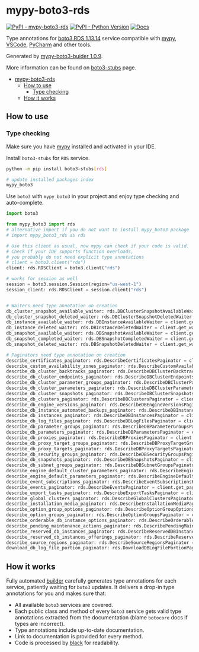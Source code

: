 # mypy-boto3-rds

[![PyPI - mypy-boto3-rds](https://img.shields.io/pypi/v/mypy-boto3-rds.svg?color=blue)](https://pypi.org/project/mypy-boto3-rds)
[![PyPI - Python Version](https://img.shields.io/pypi/pyversions/mypy-boto3-rds.svg?color=blue)](https://pypi.org/project/mypy-boto3-rds)
[![Docs](https://img.shields.io/readthedocs/mypy-boto3-builder.svg?color=blue)](https://mypy-boto3-builder.readthedocs.io/)

Type annotations for
[boto3.RDS 1.13.14](https://boto3.amazonaws.com/v1/documentation/api/1.13.14/reference/services/rds.html#RDS) service
compatible with [mypy](https://github.com/python/mypy), [VSCode](https://code.visualstudio.com/),
[PyCharm](https://www.jetbrains.com/pycharm/) and other tools.

Generated by [mypy-boto3-buider 1.0.9](https://github.com/vemel/mypy_boto3_builder).

More information can be found on [boto3-stubs](https://pypi.org/project/boto3-stubs/) page.

- [mypy-boto3-rds](#mypy-boto3-rds)
  - [How to use](#how-to-use)
    - [Type checking](#type-checking)
  - [How it works](#how-it-works)

## How to use

### Type checking

Make sure you have [mypy](https://github.com/python/mypy) installed and activated in your IDE.

Install `boto3-stubs` for `RDS` service.

```bash
python -m pip install boto3-stubs[rds]

# update installed packages index
mypy_boto3
```

Use `boto3` with `mypy_boto3` in your project and enjoy type checking and auto-complete.

```python
import boto3

from mypy_boto3 import rds
# alternative import if you do not want to install mypy_boto3 package
# import mypy_boto3_rds as rds

# Use this client as usual, now mypy can check if your code is valid.
# Check if your IDE supports function overloads,
# you probably do not need explicit type annotations
# client = boto3.client("rds")
client: rds.RDSClient = boto3.client("rds")

# works for session as well
session = boto3.session.Session(region="us-west-1")
session_client: rds.RDSClient = session.client("rds")


# Waiters need type annotation on creation
db_cluster_snapshot_available_waiter: rds.DBClusterSnapshotAvailableWaiter = client.get_waiter("db_cluster_snapshot_available")
db_cluster_snapshot_deleted_waiter: rds.DBClusterSnapshotDeletedWaiter = client.get_waiter("db_cluster_snapshot_deleted")
db_instance_available_waiter: rds.DBInstanceAvailableWaiter = client.get_waiter("db_instance_available")
db_instance_deleted_waiter: rds.DBInstanceDeletedWaiter = client.get_waiter("db_instance_deleted")
db_snapshot_available_waiter: rds.DBSnapshotAvailableWaiter = client.get_waiter("db_snapshot_available")
db_snapshot_completed_waiter: rds.DBSnapshotCompletedWaiter = client.get_waiter("db_snapshot_completed")
db_snapshot_deleted_waiter: rds.DBSnapshotDeletedWaiter = client.get_waiter("db_snapshot_deleted")

# Paginators need type annotation on creation
describe_certificates_paginator: rds.DescribeCertificatesPaginator = client.get_paginator("describe_certificates")
describe_custom_availability_zones_paginator: rds.DescribeCustomAvailabilityZonesPaginator = client.get_paginator("describe_custom_availability_zones")
describe_db_cluster_backtracks_paginator: rds.DescribeDBClusterBacktracksPaginator = client.get_paginator("describe_db_cluster_backtracks")
describe_db_cluster_endpoints_paginator: rds.DescribeDBClusterEndpointsPaginator = client.get_paginator("describe_db_cluster_endpoints")
describe_db_cluster_parameter_groups_paginator: rds.DescribeDBClusterParameterGroupsPaginator = client.get_paginator("describe_db_cluster_parameter_groups")
describe_db_cluster_parameters_paginator: rds.DescribeDBClusterParametersPaginator = client.get_paginator("describe_db_cluster_parameters")
describe_db_cluster_snapshots_paginator: rds.DescribeDBClusterSnapshotsPaginator = client.get_paginator("describe_db_cluster_snapshots")
describe_db_clusters_paginator: rds.DescribeDBClustersPaginator = client.get_paginator("describe_db_clusters")
describe_db_engine_versions_paginator: rds.DescribeDBEngineVersionsPaginator = client.get_paginator("describe_db_engine_versions")
describe_db_instance_automated_backups_paginator: rds.DescribeDBInstanceAutomatedBackupsPaginator = client.get_paginator("describe_db_instance_automated_backups")
describe_db_instances_paginator: rds.DescribeDBInstancesPaginator = client.get_paginator("describe_db_instances")
describe_db_log_files_paginator: rds.DescribeDBLogFilesPaginator = client.get_paginator("describe_db_log_files")
describe_db_parameter_groups_paginator: rds.DescribeDBParameterGroupsPaginator = client.get_paginator("describe_db_parameter_groups")
describe_db_parameters_paginator: rds.DescribeDBParametersPaginator = client.get_paginator("describe_db_parameters")
describe_db_proxies_paginator: rds.DescribeDBProxiesPaginator = client.get_paginator("describe_db_proxies")
describe_db_proxy_target_groups_paginator: rds.DescribeDBProxyTargetGroupsPaginator = client.get_paginator("describe_db_proxy_target_groups")
describe_db_proxy_targets_paginator: rds.DescribeDBProxyTargetsPaginator = client.get_paginator("describe_db_proxy_targets")
describe_db_security_groups_paginator: rds.DescribeDBSecurityGroupsPaginator = client.get_paginator("describe_db_security_groups")
describe_db_snapshots_paginator: rds.DescribeDBSnapshotsPaginator = client.get_paginator("describe_db_snapshots")
describe_db_subnet_groups_paginator: rds.DescribeDBSubnetGroupsPaginator = client.get_paginator("describe_db_subnet_groups")
describe_engine_default_cluster_parameters_paginator: rds.DescribeEngineDefaultClusterParametersPaginator = client.get_paginator("describe_engine_default_cluster_parameters")
describe_engine_default_parameters_paginator: rds.DescribeEngineDefaultParametersPaginator = client.get_paginator("describe_engine_default_parameters")
describe_event_subscriptions_paginator: rds.DescribeEventSubscriptionsPaginator = client.get_paginator("describe_event_subscriptions")
describe_events_paginator: rds.DescribeEventsPaginator = client.get_paginator("describe_events")
describe_export_tasks_paginator: rds.DescribeExportTasksPaginator = client.get_paginator("describe_export_tasks")
describe_global_clusters_paginator: rds.DescribeGlobalClustersPaginator = client.get_paginator("describe_global_clusters")
describe_installation_media_paginator: rds.DescribeInstallationMediaPaginator = client.get_paginator("describe_installation_media")
describe_option_group_options_paginator: rds.DescribeOptionGroupOptionsPaginator = client.get_paginator("describe_option_group_options")
describe_option_groups_paginator: rds.DescribeOptionGroupsPaginator = client.get_paginator("describe_option_groups")
describe_orderable_db_instance_options_paginator: rds.DescribeOrderableDBInstanceOptionsPaginator = client.get_paginator("describe_orderable_db_instance_options")
describe_pending_maintenance_actions_paginator: rds.DescribePendingMaintenanceActionsPaginator = client.get_paginator("describe_pending_maintenance_actions")
describe_reserved_db_instances_paginator: rds.DescribeReservedDBInstancesPaginator = client.get_paginator("describe_reserved_db_instances")
describe_reserved_db_instances_offerings_paginator: rds.DescribeReservedDBInstancesOfferingsPaginator = client.get_paginator("describe_reserved_db_instances_offerings")
describe_source_regions_paginator: rds.DescribeSourceRegionsPaginator = client.get_paginator("describe_source_regions")
download_db_log_file_portion_paginator: rds.DownloadDBLogFilePortionPaginator = client.get_paginator("download_db_log_file_portion")
```

## How it works

Fully automated [builder](https://github.com/vemel/mypy_boto3_builder) carefully generates
type annotations for each service, patiently waiting for `boto3` updates. It delivers
a drop-in type annotations for you and makes sure that:

- All available `boto3` services are covered.
- Each public class and method of every `boto3` service gets valid type annotations
  extracted from the documentation (blame `botocore` docs if types are incorrect).
- Type annotations include up-to-date documentation.
- Link to documentation is provided for every method.
- Code is processed by [black](https://github.com/psf/black) for readability.